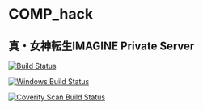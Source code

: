 # COMP\_hack #
## 真・女神転生IMAGINE Private Server ##

[![Build Status](https://travis-ci.org/comphack/comp_hack.svg?branch=develop)](https://travis-ci.org/comphack/comp_hack)

[![Windows Build Status](https://ci.appveyor.com/api/projects/status/github/comphack/comp_hack?branch=develop&svg=true)](https://ci.appveyor.com/api/projects/status/github/comphack/comp_hack?branch=develop&svg=true)

<a href="https://scan.coverity.com/projects/comphack-comp_hack">
  <img alt="Coverity Scan Build Status"
       src="https://scan.coverity.com/projects/9671/badge.svg"/>
</a>
